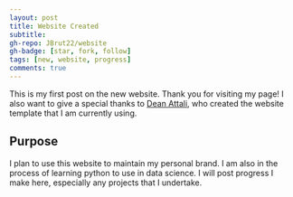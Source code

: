 ```yaml
---
layout: post
title: Website Created
subtitle: 
gh-repo: JBrut22/website
gh-badge: [star, fork, follow]
tags: [new, website, progress]
comments: true
---
```


This is my first post on the new website. Thank you for visiting my page! I also want to give a special thanks to [Dean Attali](https://deanattali.com/), who created the website template that I am currently using.

## Purpose
I plan to use this website to maintain my personal brand. I am also in the process of learning python to use in data science. I will post progress I make here, especially any projects that I undertake.

